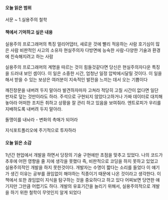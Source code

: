 #### 오늘 읽은 범위 
서문 ~ 1.실용주의 철학

#### 책에서 기억하고 싶은 내용

실용주의 프로그래머의 특징
얼리어댑터, 새로운 것에 빨리 적응하는 사람
호기심이 많은 사람
비판적인 사고의 소유자
현실주의자
다방면에 능숙한 사람-다양한 기술과 환경에 친숙해지려고 하는 사람 

실용주의 프로그래머의 계명을 따르는 것이 힘들것같다면 당신은 현실주의자다운 특징을 드러내 보인 셈이다.
이 일은 소중한 시간, 엄청난 일정 압박에시달릴 것이다. 이 일을 해서 받을 수 있는 보상은 여러분이 지속적인 발전을 느끼는 데서 오는 기쁨이다

깨진창문을 내버려 두지 말아라
발견하자마자 고쳐라 적당히 고칠 시간이 없다면 일단 판자로 덮는 것만이라도 하라. 주석으로 구현되지 않았다고하거나 가짜 데이터로 대치해놓아라 어떠한 조치든 취하고 상황을 잘 관리 하고 있음을 보여줘라. 엔트로피가 우리를 지배하도록 내버려 두지 말아라.

돌맹이를 내놔라 - 변화의 촉매가 되어라

지식포트폴리오에 주기적으로 투자하라

#### 오늘 읽은 소감

1년간 현업에서 개발을 하면서 당장의 기술 구현에만 초점을 맞추고 있었다. 
나의 코드가 추후에 어떤 영향을 줄 지에 생각을 못했다 즉, 비판적으로 코딩을 하지 못하고 있었고 실용주의적인 개발을 하지 못한것이다.
개발자는 수명이 짧다는 소리를 들었다 이 얘기가 생긴 이유는 공부를 끊임없이 해야하는 직종이기 때문에 나온 것이라고 생각한다.
이책에서 또한 끊임없이 지식을 탐구하는 것을 중요하다고 하고 있다 어찌보면 당연한 얘기지만 그만큼 어렵기도 하다.
개발의 유효기간을 늘리기 위해서, 실용주의적으로 개발을 하기 위한 철학이 무엇인지 알게 되었다
